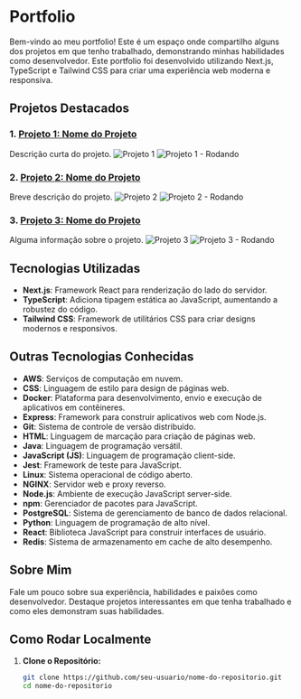 # Portfolio

Bem-vindo ao meu portfolio! Este é um espaço onde compartilho alguns dos projetos em que tenho trabalhado, demonstrando minhas habilidades como desenvolvedor. Este portfolio foi desenvolvido utilizando Next.js, TypeScript e Tailwind CSS para criar uma experiência web moderna e responsiva.

## Projetos Destacados

### 1. **[Projeto 1: Nome do Projeto](https://github.com/Matheuscrz/Portfolio)**

Descrição curta do projeto.
![Projeto 1](caminho/da/imagem/projeto1.jpg)
![Projeto 1 - Rodando](caminho/da/imagem/projeto1_running.jpg)

### 2. **[Projeto 2: Nome do Projeto](link/do/projeto2)**

Breve descrição do projeto.
![Projeto 2](caminho/da/imagem/projeto2.jpg)
![Projeto 2 - Rodando](caminho/da/imagem/projeto2_running.jpg)

### 3. **[Projeto 3: Nome do Projeto](link/do/projeto3)**

Alguma informação sobre o projeto.
![Projeto 3](caminho/da/imagem/projeto3.jpg)
![Projeto 3 - Rodando](caminho/da/imagem/projeto3_running.jpg)

## Tecnologias Utilizadas

- **Next.js**: Framework React para renderização do lado do servidor.
- **TypeScript**: Adiciona tipagem estática ao JavaScript, aumentando a robustez do código.
- **Tailwind CSS**: Framework de utilitários CSS para criar designs modernos e responsivos.

## Outras Tecnologias Conhecidas

- **AWS**: Serviços de computação em nuvem.
- **CSS**: Linguagem de estilo para design de páginas web.
- **Docker**: Plataforma para desenvolvimento, envio e execução de aplicativos em contêineres.
- **Express**: Framework para construir aplicativos web com Node.js.
- **Git**: Sistema de controle de versão distribuído.
- **HTML**: Linguagem de marcação para criação de páginas web.
- **Java**: Linguagem de programação versátil.
- **JavaScript (JS)**: Linguagem de programação client-side.
- **Jest**: Framework de teste para JavaScript.
- **Linux**: Sistema operacional de código aberto.
- **NGINX**: Servidor web e proxy reverso.
- **Node.js**: Ambiente de execução JavaScript server-side.
- **npm**: Gerenciador de pacotes para JavaScript.
- **PostgreSQL**: Sistema de gerenciamento de banco de dados relacional.
- **Python**: Linguagem de programação de alto nível.
- **React**: Biblioteca JavaScript para construir interfaces de usuário.
- **Redis**: Sistema de armazenamento em cache de alto desempenho.

## Sobre Mim

Fale um pouco sobre sua experiência, habilidades e paixões como desenvolvedor. Destaque projetos interessantes em que tenha trabalhado e como eles demonstram suas habilidades.

## Como Rodar Localmente

1. **Clone o Repositório:**
   ```bash
   git clone https://github.com/seu-usuario/nome-do-repositorio.git
   cd nome-do-repositorio
   ```
